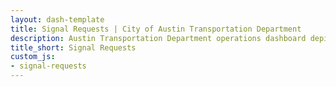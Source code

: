 ```yaml
---
layout: dash-template
title: Signal Requests | City of Austin Transportation Department
description: Austin Transportation Department operations dashboard depicting information related to the intake and evlalutation of traffic and pedestrian signal requests in Austin, TX.
title_short: Signal Requests
custom_js:
- signal-requests
---
```



